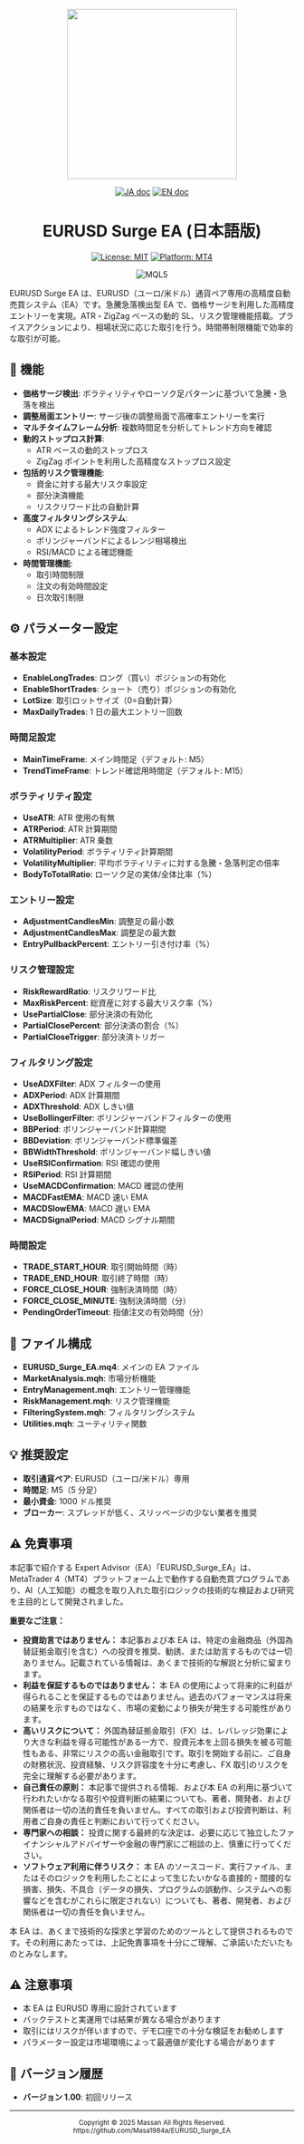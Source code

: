 <p align="center">
  <img src="https://img.shields.io/badge/EURUSD-Surge_EA-blue.svg" width="300"/>
</p>

<p align="center">
  <a href="README.ja.md"><img src="https://img.shields.io/badge/ドキュメント-日本語-white.svg" alt="JA doc"/></a>
  <a href="README.md"><img src="https://img.shields.io/badge/english-document-white.svg" alt="EN doc"></a>
</p>

<div align="center">

# EURUSD Surge EA (日本語版)

[![License: MIT](https://img.shields.io/badge/license-MIT-blue)](https://github.com/Masa1984a/EURUSD_Surge_EA)
[![Platform: MT4](https://img.shields.io/badge/Platform-MT4-blue.svg)](https://www.metatrader4.com/)

<!-- 技術スタックバッジ -->
<img src="https://img.shields.io/badge/MQL5-4286f4?style=flat" alt="MQL5" />

</div>

EURUSD Surge EA は、EURUSD（ユーロ/米ドル）通貨ペア専用の高精度自動売買システム（EA）です。急騰急落検出型 EA で、価格サージを利用した高精度エントリーを実現。ATR・ZigZag ベースの動的 SL、リスク管理機能搭載。プライスアクションにより、相場状況に応じた取引を行う。時間帯制限機能で効率的な取引が可能。

## 🚀 機能

- **価格サージ検出**: ボラティリティやローソク足パターンに基づいて急騰・急落を検出
- **調整局面エントリー**: サージ後の調整局面で高確率エントリーを実行
- **マルチタイムフレーム分析**: 複数時間足を分析してトレンド方向を確認
- **動的ストップロス計算**:
  - ATR ベースの動的ストップロス
  - ZigZag ポイントを利用した高精度なストップロス設定
- **包括的リスク管理機能**:
  - 資金に対する最大リスク率設定
  - 部分決済機能
  - リスクリワード比の自動計算
- **高度フィルタリングシステム**:
  - ADX によるトレンド強度フィルター
  - ボリンジャーバンドによるレンジ相場検出
  - RSI/MACD による確認機能
- **時間管理機能**:
  - 取引時間制限
  - 注文の有効時間設定
  - 日次取引制限

## ⚙️ パラメーター設定

### 基本設定

- **EnableLongTrades**: ロング（買い）ポジションの有効化
- **EnableShortTrades**: ショート（売り）ポジションの有効化
- **LotSize**: 取引ロットサイズ（0=自動計算）
- **MaxDailyTrades**: 1 日の最大エントリー回数

### 時間足設定

- **MainTimeFrame**: メイン時間足（デフォルト: M5）
- **TrendTimeFrame**: トレンド確認用時間足（デフォルト: M15）

### ボラティリティ設定

- **UseATR**: ATR 使用の有無
- **ATRPeriod**: ATR 計算期間
- **ATRMultiplier**: ATR 乗数
- **VolatilityPeriod**: ボラティリティ計算期間
- **VolatilityMultiplier**: 平均ボラティリティに対する急騰・急落判定の倍率
- **BodyToTotalRatio**: ローソク足の実体/全体比率（%）

### エントリー設定

- **AdjustmentCandlesMin**: 調整足の最小数
- **AdjustmentCandlesMax**: 調整足の最大数
- **EntryPullbackPercent**: エントリー引き付け率（%）

### リスク管理設定

- **RiskRewardRatio**: リスクリワード比
- **MaxRiskPercent**: 総資産に対する最大リスク率（%）
- **UsePartialClose**: 部分決済の有効化
- **PartialClosePercent**: 部分決済の割合（%）
- **PartialCloseTrigger**: 部分決済トリガー

### フィルタリング設定

- **UseADXFilter**: ADX フィルターの使用
- **ADXPeriod**: ADX 計算期間
- **ADXThreshold**: ADX しきい値
- **UseBollingerFilter**: ボリンジャーバンドフィルターの使用
- **BBPeriod**: ボリンジャーバンド計算期間
- **BBDeviation**: ボリンジャーバンド標準偏差
- **BBWidthThreshold**: ボリンジャーバンド幅しきい値
- **UseRSIConfirmation**: RSI 確認の使用
- **RSIPeriod**: RSI 計算期間
- **UseMACDConfirmation**: MACD 確認の使用
- **MACDFastEMA**: MACD 速い EMA
- **MACDSlowEMA**: MACD 遅い EMA
- **MACDSignalPeriod**: MACD シグナル期間

### 時間設定

- **TRADE_START_HOUR**: 取引開始時間（時）
- **TRADE_END_HOUR**: 取引終了時間（時）
- **FORCE_CLOSE_HOUR**: 強制決済時間（時）
- **FORCE_CLOSE_MINUTE**: 強制決済時間（分）
- **PendingOrderTimeout**: 指値注文の有効時間（分）

## 📁 ファイル構成

- **EURUSD_Surge_EA.mq4**: メインの EA ファイル
- **MarketAnalysis.mqh**: 市場分析機能
- **EntryManagement.mqh**: エントリー管理機能
- **RiskManagement.mqh**: リスク管理機能
- **FilteringSystem.mqh**: フィルタリングシステム
- **Utilities.mqh**: ユーティリティ関数

## 💡 推奨設定

- **取引通貨ペア**: EURUSD（ユーロ/米ドル）専用
- **時間足**: M5（5 分足）
- **最小資金**: 1000 ドル推奨
- **ブローカー**: スプレッドが低く、スリッページの少ない業者を推奨

## ⚠️ 免責事項

本記事で紹介する Expert Advisor（EA）「EURUSD_Surge_EA」は、MetaTrader 4（MT4）プラットフォーム上で動作する自動売買プログラムであり、AI（人工知能）の概念を取り入れた取引ロジックの技術的な検証および研究を主目的として開発されました。

**重要なご注意：**

- **投資助言ではありません：** 本記事および本 EA は、特定の金融商品（外国為替証拠金取引を含む）への投資を推奨、勧誘、または助言するものでは一切ありません。記載されている情報は、あくまで技術的な解説と分析に留まります。
- **利益を保証するものではありません：** 本 EA の使用によって将来的に利益が得られることを保証するものではありません。過去のパフォーマンスは将来の結果を示すものではなく、市場の変動により損失が発生する可能性があります。
- **高いリスクについて：** 外国為替証拠金取引（FX）は、レバレッジ効果により大きな利益を得る可能性がある一方で、投資元本を上回る損失を被る可能性もある、非常にリスクの高い金融取引です。取引を開始する前に、ご自身の財務状況、投資経験、リスク許容度を十分に考慮し、FX 取引のリスクを完全に理解する必要があります。
- **自己責任の原則：** 本記事で提供される情報、および本 EA の利用に基づいて行われたいかなる取引や投資判断の結果についても、著者、開発者、および関係者は一切の法的責任を負いません。すべての取引および投資判断は、利用者ご自身の責任と判断において行ってください。
- **専門家への相談：** 投資に関する最終的な決定は、必要に応じて独立したファイナンシャルアドバイザーや金融の専門家にご相談の上、慎重に行ってください。
- **ソフトウェア利用に伴うリスク：** 本 EA のソースコード、実行ファイル、またはそのロジックを利用したことによって生じたいかなる直接的・間接的な損害、損失、不具合（データの損失、プログラムの誤動作、システムへの影響などを含むがこれらに限定されない）についても、著者、開発者、および関係者は一切の責任を負いません。

本 EA は、あくまで技術的な探求と学習のためのツールとして提供されるものです。その利用にあたっては、上記免責事項を十分にご理解、ご承諾いただいたものとみなします。

## ⚠️ 注意事項

- 本 EA は EURUSD 専用に設計されています
- バックテストと実運用では結果が異なる場合があります
- 取引にはリスクが伴いますので、デモ口座での十分な検証をお勧めします
- パラメーター設定は市場環境によって最適値が変化する場合があります

## 📜 バージョン履歴

- **バージョン 1.00**: 初回リリース

---

<p align="center">
  <small>Copyright © 2025 Massan All Rights Reserved.</small><br>
  <small>https://github.com/Masa1984a/EURUSD_Surge_EA</small>
</p>
